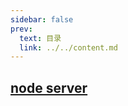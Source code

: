 ```yaml
---
sidebar: false
prev:
  text: 目录
  link: ../../content.md
---
```


<!-- ## [uniapp](./uniapp.md) -->

## [node server](./server.md)

<!-- ## [react electron](./electron.md) -->

<!-- ## [jest](./jest.md) -->

<!-- ## [cypress](./cypress.md) -->
